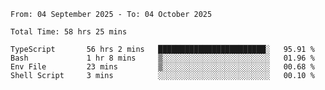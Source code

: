 <!--START_SECTION:waka-->

```abap
From: 04 September 2025 - To: 04 October 2025

Total Time: 58 hrs 25 mins

TypeScript       56 hrs 2 mins   ████████████████████████░   95.91 %
Bash             1 hr 8 mins     ▒░░░░░░░░░░░░░░░░░░░░░░░░   01.96 %
Env File         23 mins         ▒░░░░░░░░░░░░░░░░░░░░░░░░   00.68 %
Shell Script     3 mins          ░░░░░░░░░░░░░░░░░░░░░░░░░   00.10 %
```

<!--END_SECTION:waka-->
